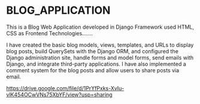 

# BLOG_APPLICATION


This is a Blog Web Application developed in Django Framework used HTML, CSS as Frontend Technologies.......

I have created the basic blog models, views, templates, and URLs to display blog posts, build QuerySets with the Django ORM, and configured the Django administration site, handle forms and model forms, send emails with Django, and integrate third-party applications. I have also implemented a comment system for the blog posts and allow users to share posts via email.


https://drive.google.com/file/d/1PrYfPxks-XvIu-vlK454OCwVNs75XbYF/view?usp=sharing
